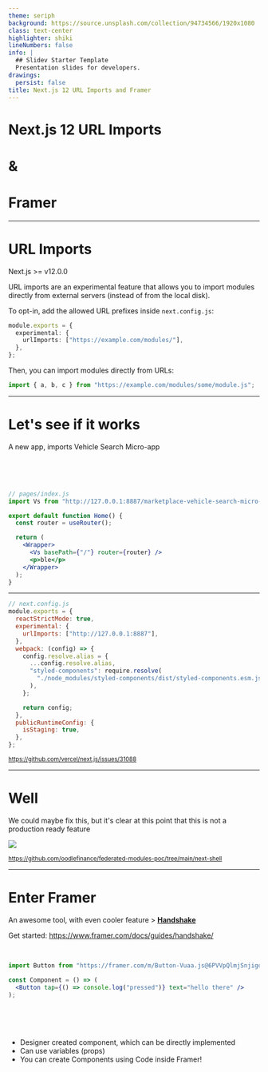```yaml
---
theme: seriph
background: https://source.unsplash.com/collection/94734566/1920x1080
class: text-center
highlighter: shiki
lineNumbers: false
info: |
  ## Slidev Starter Template
  Presentation slides for developers.
drawings:
  persist: false
title: Next.js 12 URL Imports and Framer
---
```


# Next.js 12 URL Imports

# &

# Framer

<div class="abs-br m-6 flex gap-2">
  <a href="https://github.com/nova93/presentation-next-url-imports-framer" target="_blank" alt="GitHub"
    class="text-xl icon-btn opacity-50 !border-none !hover:text-white">
    <carbon-logo-github />
  </a>
</div>

<!--
- Next.js 12 release
- Middleware on-edge functions
- Rust compiler
- AND URL IMPORTS
- which enable some proper awesome tooling in Framer

oh and by the way, this whole presentation is an SPA, just in case there wasn't enough cool stuff to cover in this presentation
-->

---

# URL Imports

Next.js >= v12.0.0

URL imports are an experimental feature that allows you to import modules directly from external servers (instead of from the local disk).

To opt-in, add the allowed URL prefixes inside `next.config.js`:

```ts
module.exports = {
  experimental: {
    urlImports: ["https://example.com/modules/"],
  },
};
```

Then, you can import modules directly from URLs:

```jsx
import { a, b, c } from "https://example.com/modules/some/module.js";
```

<!--
Here's a blurb from next documentations.

As you can see, it's trivial to use this feature. We could quite easily implement this across our apps.

However, there are a few considerations:
1. Any imported package has to be an ESM module
2. `next.lock` files
-->

---

# Let's see if it works

A new app, imports Vehicle Search Micro-app

<br />
<br />
<br />

```jsx
// pages/index.js
import Vs from "http://127.0.0.1:8887/marketplace-vehicle-search-micro-app.esm.js";

export default function Home() {
  const router = useRouter();

  return (
    <Wrapper>
      <Vs basePath={"/"} router={router} />
      <p>ble</p>
    </Wrapper>
  );
}
```

<!--
Following the documentation, I've added our existing Vehicle Search Micro-app to a new next.js app.

Seems easy enough, just a URL import, and normal usage, as if it was any other component/package.

There was a bit more config needed, due to styled-components
-->

---

```js {all|4-6|7-16}
// next.config.js
module.exports = {
  reactStrictMode: true,
  experimental: {
    urlImports: ["http://127.0.0.1:8887"],
  },
  webpack: (config) => {
    config.resolve.alias = {
      ...config.resolve.alias,
      "styled-components": require.resolve(
        "./node_modules/styled-components/dist/styled-components.esm.js"
      ),
    };

    return config;
  },
  publicRuntimeConfig: {
    isStaging: true,
  },
};
```

<small><https://github.com/vercel/next.js/issues/31088></small>

<!--
At the top, we have typical `next.config.js` setup, including the experimental URL imports allowlist.

The custom webpack alias was required to get it sort of working. Notice it's resolving ESM package. CommonJS packages don't work with URL Imports.

Sort of, because it's still not working fully, but at least with this, we are getting the app to start.
-->

---

# Well

We could maybe fix this, but it's clear at this point that this is not a production ready feature

<img src="/url-imports-outcome.png" />

<small><https://github.com/oodlefinance/federated-modules-poc/tree/main/next-shell></small>

<!--
As I was working through the ever increasing array of errors, it became very obvious that this is not quite production ready yet, at least for complex systems, such as micro-apps

Next.js considers this feature experimental, and notes security concerns with the current implementation.

However, there is a way to use this really cool feature...
-->

---

# Enter Framer

An awesome tool, with even cooler feature > <strong><u>Handshake</u></strong>

Get started: <https://www.framer.com/docs/guides/handshake/>

<br />

```jsx
import Button from "https://framer.com/m/Button-Vuaa.js@6PVVpQlmjSnjigo6pxzB";

const Component = () => (
  <Button tap={() => console.log("pressed")} text="hello there" />
);
```

<br />
<br />
<br />

- Designer created component, which can be directly implemented
- Can use variables (props)
- You can create Components using Code inside Framer!

<!--
Framer is a design tool, which you can use in browser, but they also offer installable apps.

From design side of things, they offer similar functionality to all the other design tools.

With the launch of URL Imports in Next.js, they've also launched handshake, a very neat tool, which allows devs to use components directly in code, without the need to rebuild them.

As this example shows, and I will show you a live one in a second, they can also take props, which opens up a huge range of possibilities.

Also, as an added bonus, you can actually write Framer components in code, directly in Figma.

Now, let's see how it works on a real project
-->
